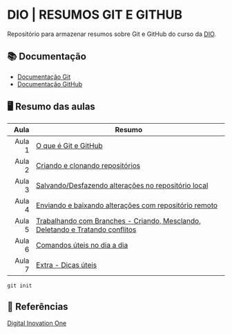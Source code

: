 # DIO | RESUMOS GIT E GITHUB

Repositório para armazenar resumos sobre Git e GitHub do curso da [DIO](https://www.dio.me/).

## 📚 Documentação
- [Documentação Git](https://git-scm.com/docs/git/pt_BR)
- [Documentação GitHub](https://docs.github.com/pt)

## 🖥️ Resumo das aulas

| Aula      | Resumo |
|----------:|--------|
|     Aula 1| [O que é Git e GitHub](/resumos/resumo-aula01.md) |
|     Aula 2| [Criando e clonando repositórios](/resumos/resumo-aula02.md) |
|     Aula 3| [Salvando/Desfazendo alterações no repositório local](/resumos/resumo-aula03.md) |
|     Aula 4| [Enviando e baixando alterações com repositório remoto](/resumos/resumo-aula04.md) |
|     Aula 5| [Trabalhando com Branches - Criando, Mesclando, Deletando e Tratando conflitos ](/resumos/resumo-aula05.md) |
|     Aula 6| [Comandos úteis no dia a dia](/resumos/resumo-aula06.md) |
|     Aula 7| [Extra - Dicas úteis](/resumos/resumo-aula07.md) |

```
git init
```
## 🔎 Referências
[Digital Inovation One](https://www.dio.me/)
